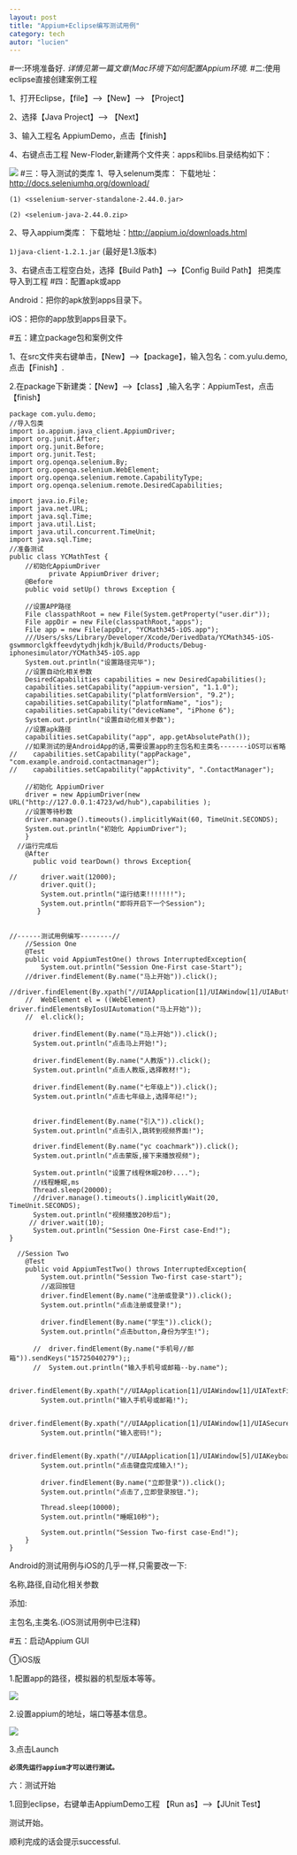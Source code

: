 ```yaml
---
layout: post
title: "Appium+Eclipse编写测试用例"
category: tech
autor: "lucien"
---
```


#一:环境准备好.
*详情见第一篇文章(Mac环境下如何配置Appium环境.*
#二:使用eclipse直接创建案例工程

1、打开Eclipse，【file】-->【New】--> 【Project】

2、选择【Java Project】--> 【Next】

3、输入工程名 AppiumDemo，点击【finish】

4、右键点击工程 New-Floder,新建两个文件夹：apps和libs.目录结构如下：

![](/assets/images/appium-test/appium-test-2-4.png)
#三：导入测试的类库
1、导入selenum类库：
下载地址：<http://docs.seleniumhq.org/download/>

 `(1) <sselenium-server-standalone-2.44.0.jar>`
 
  `(2) <selenium-java-2.44.0.zip>`
  
2、导入appium类库：
下载地址：<http://appium.io/downloads.html>

 `1)java-client-1.2.1.jar`  (最好是1.3版本)

3、右键点击工程空白处，选择【Build Path】-->【Config Build Path】  把类库导入到工程
#四：配置apk或app

Android：把你的apk放到apps目录下。

iOS：把你的app放到apps目录下。

#五：建立package包和案例文件

1、在src文件夹右键单击，【New】-->【package】，输入包名：com.yulu.demo,点击【Finish】.

2.在package下新建类：【New】-->【class】,输入名字：AppiumTest，点击【finish】

```
package com.yulu.demo;
//导入包类
import io.appium.java_client.AppiumDriver;
import org.junit.After;
import org.junit.Before;
import org.junit.Test;
import org.openqa.selenium.By;
import org.openqa.selenium.WebElement;
import org.openqa.selenium.remote.CapabilityType;
import org.openqa.selenium.remote.DesiredCapabilities; 
 
import java.io.File;  
import java.net.URL;
import java.sql.Time;
import java.util.List;
import java.util.concurrent.TimeUnit;
import java.sql.Time;
//准备测试
public class YCMathTest {
	//初始化AppiumDriver
          private AppiumDriver driver;
    @Before
    public void setUp() throws Exception {
    	
    //设置APP路径
    File classpathRoot = new File(System.getProperty("user.dir"));
    File appDir = new File(classpathRoot,"apps");
    File app = new File(appDir, "YCMath345-iOS.app");
    ///Users/sks/Library/Developer/Xcode/DerivedData/YCMath345-iOS-gswmmorclgkffeevdytydhjkdhjk/Build/Products/Debug-iphonesimulator/YCMath345-iOS.app
    System.out.println("设置路径完毕");
    //设置自动化相关参数
    DesiredCapabilities capabilities = new DesiredCapabilities();
    capabilities.setCapability("appium-version", "1.1.0");
    capabilities.setCapability("platformVersion", "9.2");
    capabilities.setCapability("platformName", "ios");
    capabilities.setCapability("deviceName", "iPhone 6");
    System.out.println("设置自动化相关参数");
    //设置apk路径
    capabilities.setCapability("app", app.getAbsolutePath());
    //如果测试的是AndroidApp的话,需要设置app的主包名和主类名-------iOS可以省略
//    capabilities.setCapability("appPackage", "com.example.android.contactmanager");
//    capabilities.setCapability("appActivity", ".ContactManager");
          
    //初始化 AppiumDriver
    driver = new AppiumDriver(new URL("http://127.0.0.1:4723/wd/hub"),capabilities );
    //设置等待秒数
    driver.manage().timeouts().implicitlyWait(60, TimeUnit.SECONDS);
    System.out.println("初始化 AppiumDriver");
    }
  //运行完成后
    @After
      public void tearDown() throws Exception{
    	
//    	driver.wait(12000);
    	driver.quit();
    	System.out.println("运行结束!!!!!!!");
    	System.out.println("即将开启下一个Session");
       }
    
    
//------测试用例编写--------//
    //Session One
    @Test
    public void AppiumTestOne() throws InterruptedException{
    	System.out.println("Session One-First case-Start");
	//driver.findElement(By.name("马上开始")).click();
	//driver.findElement(By.xpath("//UIAApplication[1]/UIAWindow[1]/UIAButton[1]")).click();
    //  WebElement el = ((WebElement) driver.findElementsByIosUIAutomation("马上开始"));
	//  el.click();
    	
      driver.findElement(By.name("马上开始")).click();
      System.out.println("点击马上开始!");
	
	  driver.findElement(By.name("人教版")).click();
	  System.out.println("点击人教版,选择教材!");
	  
	  driver.findElement(By.name("七年级上")).click();
	  System.out.println("点击七年级上,选择年纪!");
	  
	  
	  driver.findElement(By.name("引入")).click();
	  System.out.println("点击引入,跳转到视频界面!");
	  
	  driver.findElement(By.name("yc coachmark")).click();
	  System.out.println("点击蒙版,接下来播放视频");
	  
	  System.out.println("设置了线程休眠20秒....");
	  //线程睡眠,ms
	  Thread.sleep(20000);
	  //driver.manage().timeouts().implicitlyWait(20, TimeUnit.SECONDS);
      System.out.println("视频播放20秒后");
	 // driver.wait(10);
	  System.out.println("Session One-First case-End!");
}
    
  //Session Two
    @Test
    public void AppiumTestTwo() throws InterruptedException{
    	System.out.println("Session Two-first case-start");
    	//返回按钮
    	driver.findElement(By.name("注册或登录")).click();
    	System.out.println("点击注册或登录!");
    	
    	driver.findElement(By.name("学生")).click();
    	System.out.println("点击button,身份为学生!");
    	 
      //  driver.findElement(By.name("手机号//邮箱")).sendKeys("15725040279");;
      //  System.out.println("输入手机号或邮箱--by.name");
        
        driver.findElement(By.xpath("//UIAApplication[1]/UIAWindow[1]/UIATextField[1]")).sendKeys("15725040279");;
        System.out.println("输入手机号或邮箱!");
        
        driver.findElement(By.xpath("//UIAApplication[1]/UIAWindow[1]/UIASecureTextField[1]")).sendKeys("yulu83741319");
        System.out.println("输入密码!");
        
		driver.findElement(By.xpath("//UIAApplication[1]/UIAWindow[5]/UIAKeyboard[1]/UIAButton[4]")).click();
        System.out.println("点击键盘完成输入!");
		
        driver.findElement(By.name("立即登录")).click();
        System.out.println("点击了,立即登录按钮.");
        
        Thread.sleep(10000);
        System.out.println("睡眠10秒");
        
        System.out.println("Session Two-first case-End!");
    }
}
```
Android的测试用例与iOS的几乎一样,只需要改一下:

名称,路径,自动化相关参数

添加:

主包名,主类名.(iOS测试用例中已注释)

#五：启动Appium GUI

①iOS版

1.配置app的路径，模拟器的机型版本等等。

![](/assets/images/appium-test/appium-test-5-1.png)

2.设置appium的地址，端口等基本信息。

![](/assets/images/appium-test/appium-test-5-2.png)

3.点击Launch

**`必须先运行appium才可以进行测试。`**

六：测试开始

1.回到eclipse，右键单击AppiumDemo工程 【Run as】-->【JUnit Test】

测试开始。

顺利完成的话会提示successful.